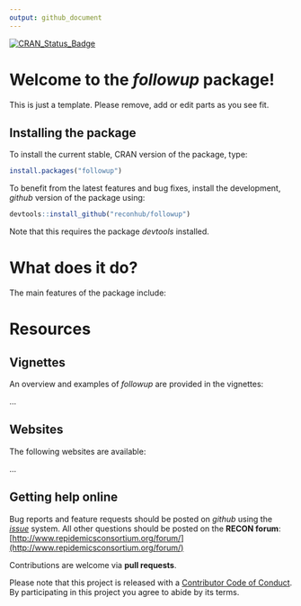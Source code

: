 ```yaml
---
output: github_document
---
```


[![CRAN_Status_Badge](http://www.r-pkg.org/badges/version/followup)](https://cran.r-project.org/package=followup)

# Welcome to the *followup* package!

This is just a template. Please remove, add or edit parts as you see fit.

## Installing the package

To install the current stable, CRAN version of the package, type:

```r
install.packages("followup")
```

To benefit from the latest features and bug fixes, install the development, *github* version of the package using:

```r
devtools::install_github("reconhub/followup")
```

Note that this requires the package *devtools* installed.


# What does it do?

The main features of the package include:



# Resources

## Vignettes

An overview and examples of *followup* are provided in the vignettes:

...

## Websites

The following websites are available:

...

## Getting help online

Bug reports and feature requests should be posted on *github* using the [*issue*](http://github.com/reconhub/followup/issues) system. All other questions should be posted on the **RECON forum**: <br>
[http://www.repidemicsconsortium.org/forum/](http://www.repidemicsconsortium.org/forum/)

Contributions are welcome via **pull requests**.

Please note that this project is released with a [Contributor Code of Conduct](CONDUCT.md). By participating in this project you agree to abide by its terms.

